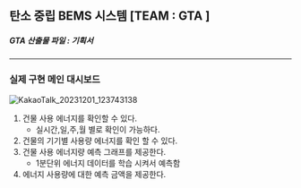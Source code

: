 ## 탄소 중립 BEMS 시스템 [TEAM : GTA ]
##### GTA 산출물 파일 : 기획서
---

### 실제 구현 메인 대시보드 
![KakaoTalk_20231201_123743138](https://github.com/Jiyoon0612/G.T.A_BEMS/assets/137297934/7d7154fb-d12a-44e2-bd7c-f19a7313e84e)

1. 건물 사용 에너지를 확인할 수 있다.
   * 실시간,일,주,월 별로 확인이 가능하다.
2. 건물의 기기별 사용량 에너지를 확인 할 수 있다.
3. 건물 사용 에너지량 예측 그래프를 제공한다.
   * 1분단위 에너지 데이터를 학습 시켜서 예측함
4. 에너지 사용량에 대한 예측 금액을 제공한다.
